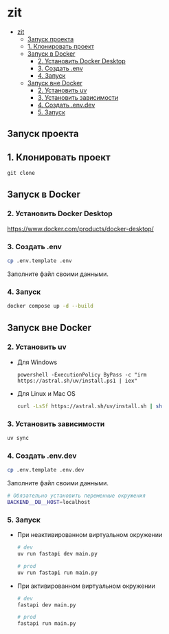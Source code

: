 # zit

- [zit](#zit)
  - [Запуск проекта](#запуск-проекта)
  - [1. Клонировать проект](#1-клонировать-проект)
  - [Запуск в Docker](#запуск-в-docker)
    - [2. Установить Docker Desktop](#2-установить-docker-desktop)
    - [3. Создать .env](#3-создать-env)
    - [4. Запуск](#4-запуск)
  - [Запуск вне Docker](#запуск-вне-docker)
    - [2. Установить uv](#2-установить-uv)
    - [3. Установить зависимости](#3-установить-зависимости)
    - [4. Создать .env.dev](#4-создать-envdev)
    - [5. Запуск](#5-запуск)

## Запуск проекта

## 1. Клонировать проект

```bach
git clone 
```

## Запуск в Docker

### 2. Установить Docker Desktop

<https://www.docker.com/products/docker-desktop/>

### 3. Создать .env

```bash
cp .env.template .env
```

Заполните файл своими данными.

### 4. Запуск

```bash
docker compose up -d --build
```

## Запуск вне Docker

### 2. Установить uv

- Для Windows

  ```shell
  powershell -ExecutionPolicy ByPass -c "irm https://astral.sh/uv/install.ps1 | iex"
  ```

- Для Linux и Mac OS

  ```bash
  curl -LsSf https://astral.sh/uv/install.sh | sh
  ```

### 3. Установить зависимости

```bash
uv sync
```

### 4. Создать .env.dev

```bash
cp .env.template .env.dev
```

Заполните файл своими данными.

```bash
# Обязательно установить переменные окружения
BACKEND__DB__HOST=localhost
```

### 5. Запуск

- При неактивированном виртуальном окружении

  ```bash
  # dev
  uv run fastapi dev main.py

  # prod
  uv run fastapi run main.py
  ```

- При активированном виртуальном окружении

  ```bash
  # dev
  fastapi dev main.py

  # prod
  fastapi run main.py
  ```
